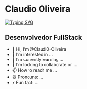 # Claudio Oliveira
[![Typing SVG](https://readme-typing-svg.demolab.com/?lines=Analista+de+Sistemas+|+Desenvolvedor+Full+Stack)](https://git.io/typing-svg)
## Desenvolvedor FullStack

- 👋 Hi, I’m @Claudi0-Oliveira
- 👀 I’m interested in ...
- 🌱 I’m currently learning ...
- 💞️ I’m looking to collaborate on ...
- 📫 How to reach me ...
- 😄 Pronouns: ...
- ⚡ Fun fact: ...

<!---
Claudi0-Oliveira/Claudi0-Oliveira is a ✨ special ✨ repository because its `README.md` (this file) appears on your GitHub profile.
You can click the Preview link to take a look at your changes.
--->
